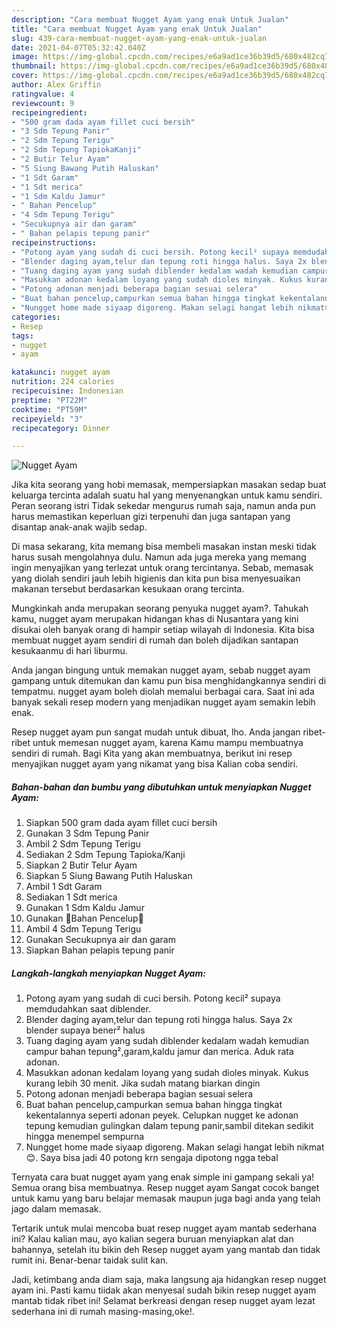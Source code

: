 ```yaml
---
description: "Cara membuat Nugget Ayam yang enak Untuk Jualan"
title: "Cara membuat Nugget Ayam yang enak Untuk Jualan"
slug: 439-cara-membuat-nugget-ayam-yang-enak-untuk-jualan
date: 2021-04-07T05:32:42.040Z
image: https://img-global.cpcdn.com/recipes/e6a9ad1ce36b39d5/680x482cq70/nugget-ayam-foto-resep-utama.jpg
thumbnail: https://img-global.cpcdn.com/recipes/e6a9ad1ce36b39d5/680x482cq70/nugget-ayam-foto-resep-utama.jpg
cover: https://img-global.cpcdn.com/recipes/e6a9ad1ce36b39d5/680x482cq70/nugget-ayam-foto-resep-utama.jpg
author: Alex Griffin
ratingvalue: 4
reviewcount: 9
recipeingredient:
- "500 gram dada ayam fillet cuci bersih"
- "3 Sdm Tepung Panir"
- "2 Sdm Tepung Terigu"
- "2 Sdm Tepung TapiokaKanji"
- "2 Butir Telur Ayam"
- "5 Siung Bawang Putih Haluskan"
- "1 Sdt Garam"
- "1 Sdt merica"
- "1 Sdm Kaldu Jamur"
- " Bahan Pencelup"
- "4 Sdm Tepung Terigu"
- "Secukupnya air dan garam"
- " Bahan pelapis tepung panir"
recipeinstructions:
- "Potong ayam yang sudah di cuci bersih. Potong kecil² supaya memdudahkan saat diblender."
- "Blender daging ayam,telur dan tepung roti hingga halus. Saya 2x blender supaya bener² halus"
- "Tuang daging ayam yang sudah diblender kedalam wadah kemudian campur bahan tepung²,garam,kaldu jamur dan merica. Aduk rata adonan."
- "Masukkan adonan kedalam loyang yang sudah dioles minyak. Kukus kurang lebih 30 menit. Jika sudah matang biarkan dingin"
- "Potong adonan menjadi beberapa bagian sesuai selera"
- "Buat bahan pencelup,campurkan semua bahan hingga tingkat kekentalannya seperti adonan peyek. Celupkan nugget ke adonan tepung kemudian gulingkan dalam tepung panir,sambil ditekan sedikit hingga menempel sempurna"
- "Nungget home made siyaap digoreng. Makan selagi hangat lebih nikmat😊. Saya bisa jadi 40 potong krn sengaja dipotong ngga tebal"
categories:
- Resep
tags:
- nugget
- ayam

katakunci: nugget ayam 
nutrition: 224 calories
recipecuisine: Indonesian
preptime: "PT22M"
cooktime: "PT59M"
recipeyield: "3"
recipecategory: Dinner

---
```



![Nugget Ayam](https://img-global.cpcdn.com/recipes/e6a9ad1ce36b39d5/680x482cq70/nugget-ayam-foto-resep-utama.jpg)

Jika kita seorang yang hobi memasak, mempersiapkan masakan sedap buat keluarga tercinta adalah suatu hal yang menyenangkan untuk kamu sendiri. Peran seorang istri Tidak sekedar mengurus rumah saja, namun anda pun harus memastikan keperluan gizi terpenuhi dan juga santapan yang disantap anak-anak wajib sedap.

Di masa  sekarang, kita memang bisa membeli masakan instan meski tidak harus susah mengolahnya dulu. Namun ada juga mereka yang memang ingin menyajikan yang terlezat untuk orang tercintanya. Sebab, memasak yang diolah sendiri jauh lebih higienis dan kita pun bisa menyesuaikan makanan tersebut berdasarkan kesukaan orang tercinta. 



Mungkinkah anda merupakan seorang penyuka nugget ayam?. Tahukah kamu, nugget ayam merupakan hidangan khas di Nusantara yang kini disukai oleh banyak orang di hampir setiap wilayah di Indonesia. Kita bisa membuat nugget ayam sendiri di rumah dan boleh dijadikan santapan kesukaanmu di hari liburmu.

Anda jangan bingung untuk memakan nugget ayam, sebab nugget ayam gampang untuk ditemukan dan kamu pun bisa menghidangkannya sendiri di tempatmu. nugget ayam boleh diolah memalui berbagai cara. Saat ini ada banyak sekali resep modern yang menjadikan nugget ayam semakin lebih enak.

Resep nugget ayam pun sangat mudah untuk dibuat, lho. Anda jangan ribet-ribet untuk memesan nugget ayam, karena Kamu mampu membuatnya sendiri di rumah. Bagi Kita yang akan membuatnya, berikut ini resep menyajikan nugget ayam yang nikamat yang bisa Kalian coba sendiri.

<!--inarticleads1-->

##### Bahan-bahan dan bumbu yang dibutuhkan untuk menyiapkan Nugget Ayam:

1. Siapkan 500 gram dada ayam fillet cuci bersih
1. Gunakan 3 Sdm Tepung Panir
1. Ambil 2 Sdm Tepung Terigu
1. Sediakan 2 Sdm Tepung Tapioka/Kanji
1. Siapkan 2 Butir Telur Ayam
1. Siapkan 5 Siung Bawang Putih Haluskan
1. Ambil 1 Sdt Garam
1. Sediakan 1 Sdt merica
1. Gunakan 1 Sdm Kaldu Jamur
1. Gunakan  🍄Bahan Pencelup🍄
1. Ambil 4 Sdm Tepung Terigu
1. Gunakan Secukupnya air dan garam
1. Siapkan  Bahan pelapis tepung panir




<!--inarticleads2-->

##### Langkah-langkah menyiapkan Nugget Ayam:

1. Potong ayam yang sudah di cuci bersih. Potong kecil² supaya memdudahkan saat diblender.
1. Blender daging ayam,telur dan tepung roti hingga halus. Saya 2x blender supaya bener² halus
1. Tuang daging ayam yang sudah diblender kedalam wadah kemudian campur bahan tepung²,garam,kaldu jamur dan merica. Aduk rata adonan.
1. Masukkan adonan kedalam loyang yang sudah dioles minyak. Kukus kurang lebih 30 menit. Jika sudah matang biarkan dingin
1. Potong adonan menjadi beberapa bagian sesuai selera
1. Buat bahan pencelup,campurkan semua bahan hingga tingkat kekentalannya seperti adonan peyek. Celupkan nugget ke adonan tepung kemudian gulingkan dalam tepung panir,sambil ditekan sedikit hingga menempel sempurna
1. Nungget home made siyaap digoreng. Makan selagi hangat lebih nikmat😊. Saya bisa jadi 40 potong krn sengaja dipotong ngga tebal




Ternyata cara buat nugget ayam yang enak simple ini gampang sekali ya! Semua orang bisa membuatnya. Resep nugget ayam Sangat cocok banget untuk kamu yang baru belajar memasak maupun juga bagi anda yang telah jago dalam memasak.

Tertarik untuk mulai mencoba buat resep nugget ayam mantab sederhana ini? Kalau kalian mau, ayo kalian segera buruan menyiapkan alat dan bahannya, setelah itu bikin deh Resep nugget ayam yang mantab dan tidak rumit ini. Benar-benar taidak sulit kan. 

Jadi, ketimbang anda diam saja, maka langsung aja hidangkan resep nugget ayam ini. Pasti kamu tiidak akan menyesal sudah bikin resep nugget ayam mantab tidak ribet ini! Selamat berkreasi dengan resep nugget ayam lezat sederhana ini di rumah masing-masing,oke!.

